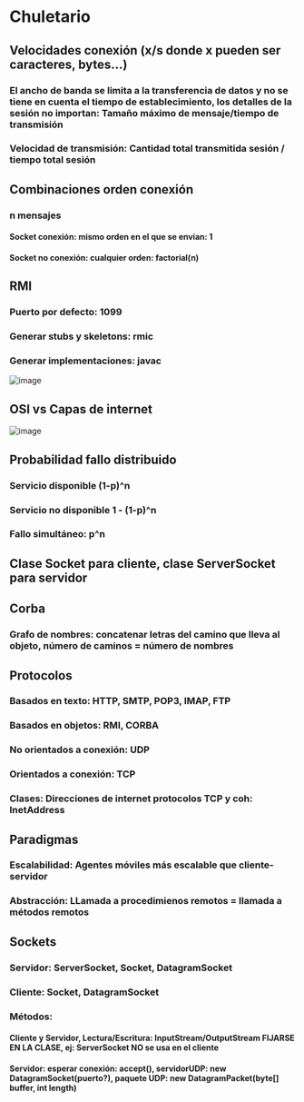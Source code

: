 # Chuletario

## Velocidades conexión (x/s donde x pueden ser caracteres, bytes...)

### El ancho de banda se limita a la transferencia de datos y no se tiene en cuenta el tiempo de establecimiento, los detalles de la sesión no importan: Tamaño máximo de mensaje/tiempo de transmisión

### Velocidad de transmisión: Cantidad total transmitida sesión / tiempo total sesión

## Combinaciones orden conexión

### n mensajes

#### Socket conexión: mismo orden en el que se envían: 1

#### Socket no conexión: cualquier orden: factorial(n)

## RMI

### Puerto por defecto: 1099
### Generar stubs y skeletons: rmic
### Generar implementaciones: javac
![image](https://github.com/poketecop/apuntesAplicacionesDistribuidas/assets/65861838/66ed94da-4397-47c6-bdcb-5da7fefb7aed)

## OSI vs Capas de internet
![image](https://github.com/poketecop/apuntesAplicacionesDistribuidas/assets/65861838/c0b0a636-6118-4704-a048-6faad5b5f714)

## Probabilidad fallo distribuido

### Servicio disponible (1-p)^n

### Servicio no disponible 1 - (1-p)^n

### Fallo simultáneo: p^n

## Clase Socket para cliente, clase ServerSocket para servidor

## Corba

### Grafo de nombres: concatenar letras del camino que lleva al objeto, número de caminos = número de nombres

## Protocolos

### Basados en texto: HTTP, SMTP, POP3, IMAP, FTP

### Basados en objetos: RMI, CORBA

### No orientados a conexión: UDP

### Orientados a conexión: TCP

### Clases: Direcciones de internet protocolos TCP y coh: InetAddress

## Paradigmas

### Escalabilidad: Agentes móviles más escalable que cliente-servidor

### Abstracción: LLamada a procedimienos remotos = llamada a métodos remotos

## Sockets

### Servidor: ServerSocket, Socket, DatagramSocket
### Cliente: Socket, DatagramSocket

### Métodos:

#### Cliente y Servidor, Lectura/Escritura: InputStream/OutputStream FIJARSE EN LA CLASE, ej: ServerSocket NO se usa en el cliente

#### Servidor: esperar conexión: accept(), servidorUDP: new DatagramSocket(puerto?), paquete UDP: new DatagramPacket(byte[] buffer, int length)



